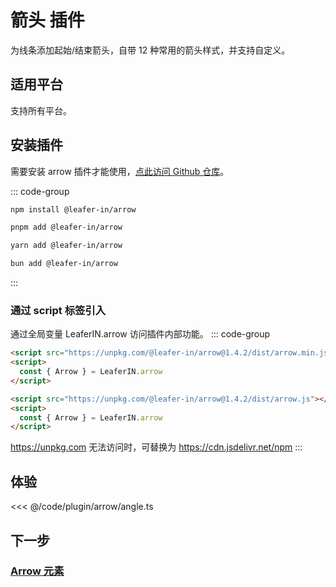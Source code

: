 <script setup>
import Case from '/component/Case.vue'
</script>

# 箭头 插件

为线条添加起始/结束箭头，自带 12 种常用的箭头样式，并支持自定义。

<case name="Arrow" editor=false></case>

## 适用平台

支持所有平台。

## 安装插件

需要安装 arrow 插件才能使用，[点此访问 Github 仓库](https://github.com/leaferjs/leafer-in/tree/main/packages/arrow)。

::: code-group

```sh [npm]
npm install @leafer-in/arrow
```

```sh [pnpm]
pnpm add @leafer-in/arrow
```

```sh [yarn]
yarn add @leafer-in/arrow
```

```sh [bun]
bun add @leafer-in/arrow
```

:::

### 通过 script 标签引入

通过全局变量 LeaferIN.arrow 访问插件内部功能。
::: code-group

```html [arrow.min]
<script src="https://unpkg.com/@leafer-in/arrow@1.4.2/dist/arrow.min.js"></script>
<script>
  const { Arrow } = LeaferIN.arrow
</script>
```

```html [arrow]
<script src="https://unpkg.com/@leafer-in/arrow@1.4.2/dist/arrow.js"></script>
<script>
  const { Arrow } = LeaferIN.arrow
</script>
```

https://unpkg.com 无法访问时，可替换为 https://cdn.jsdelivr.net/npm
:::

## 体验

<case name="Arrow" index=6 editor=false></case>

<<< @/code/plugin/arrow/angle.ts

## 下一步

### [Arrow 元素](./Arrow.md)

